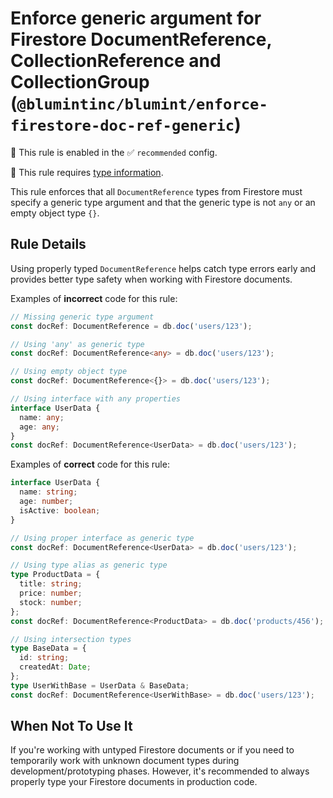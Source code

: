 # Enforce generic argument for Firestore DocumentReference, CollectionReference and CollectionGroup (`@blumintinc/blumint/enforce-firestore-doc-ref-generic`)

💼 This rule is enabled in the ✅ `recommended` config.

💭 This rule requires [type information](https://typescript-eslint.io/linting/typed-linting).

<!-- end auto-generated rule header -->

This rule enforces that all `DocumentReference` types from Firestore must specify a generic type argument and that the generic type is not `any` or an empty object type `{}`.

## Rule Details

Using properly typed `DocumentReference` helps catch type errors early and provides better type safety when working with Firestore documents.

Examples of **incorrect** code for this rule:

```ts
// Missing generic type argument
const docRef: DocumentReference = db.doc('users/123');

// Using 'any' as generic type
const docRef: DocumentReference<any> = db.doc('users/123');

// Using empty object type
const docRef: DocumentReference<{}> = db.doc('users/123');

// Using interface with any properties
interface UserData {
  name: any;
  age: any;
}
const docRef: DocumentReference<UserData> = db.doc('users/123');
```

Examples of **correct** code for this rule:

```ts
interface UserData {
  name: string;
  age: number;
  isActive: boolean;
}

// Using proper interface as generic type
const docRef: DocumentReference<UserData> = db.doc('users/123');

// Using type alias as generic type
type ProductData = {
  title: string;
  price: number;
  stock: number;
};
const docRef: DocumentReference<ProductData> = db.doc('products/456');

// Using intersection types
type BaseData = {
  id: string;
  createdAt: Date;
};
type UserWithBase = UserData & BaseData;
const docRef: DocumentReference<UserWithBase> = db.doc('users/123');
```

## When Not To Use It

If you're working with untyped Firestore documents or if you need to temporarily work with unknown document types during development/prototyping phases. However, it's recommended to always properly type your Firestore documents in production code.
